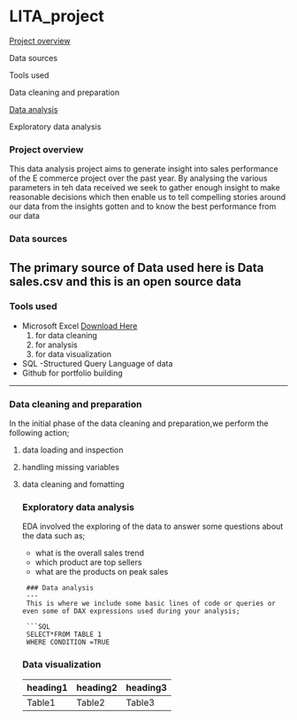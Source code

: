 # LITA_project

[Project overview](#project-overview)

Data sources

Tools used

Data cleaning and preparation

[Data analysis](#data-analysis)

Exploratory data analysis

### Project overview
This data analysis project aims to generate insight into sales performance of the E commerce project over the past year. By analysing 
the various parameters in teh data received we seek to gather enough insight to make reasonable decisions which then enable us to tell compelling stories around
our data from the insights gotten and to know the best performance from our data



### Data sources
The primary source of Data used here is Data sales.csv and this is an open source data
---
### Tools used
- Microsoft Excel [Download Here](https://www.microsoft.com)
   1. for data cleaning
   2. for analysis
   3. for data visualization
- SQL -Structured Query Language of data
- Github for portfolio building
---
### Data cleaning and preparation
In the initial phase of the data cleaning and preparation,we perform the following action;
1. data loading and inspection
2. handling missing variables
3. data cleaning and fomatting

   ### Exploratory data analysis
   EDA involved the exploring of the data to answer some questions about the data such as;
   - what is the overall sales trend
   - which product are top sellers
   - what are the products on peak sales
    ```
     ### Data analysis
     ---
     This is where we include some basic lines of code or queries or even some of DAX expressions used during your analysis;

     ```SQL
     SELECT*FROM TABLE 1
     WHERE CONDITION =TRUE
     ```
    ### Data visualization
   |heading1|heading2|heading3|
   |-------|---------|--------|
   |Table1|Table2|Table3|


   
